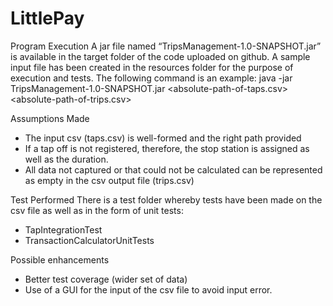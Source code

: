 # LittlePay

Program Execution
A jar file named “TripsManagement-1.0-SNAPSHOT.jar” is available in the target folder of the code uploaded on github. A sample input file has been created in the resources folder for the purpose of execution and tests. The following command is an example:
  java -jar TripsManagement-1.0-SNAPSHOT.jar <absolute-path-of-taps.csv> <absolute-path-of-trips.csv> 
 
Assumptions Made
  - The input csv (taps.csv) is well-formed and the right path provided 
  - If a tap off is not registered, therefore, the stop station is assigned as well as the duration.
  - All data not captured or that could not be calculated can be represented as empty in the csv output file (trips.csv)

Test Performed
  There is a test folder whereby tests have been made on the csv file as well as in the form of unit tests:
   - TapIntegrationTest
   - TransactionCalculatorUnitTests

Possible enhancements
  - Better test coverage (wider set of data)
  - Use of a GUI for the input of the csv file to avoid input error.

